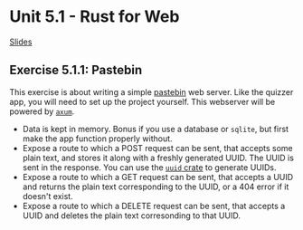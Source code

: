 # Unit 5.1 - Rust for Web

<a href="/slides/5_1-rust-for-web/" target="_blank">Slides</a>

## Exercise 5.1.1: Pastebin

This exercise is about writing a simple [pastebin](https://en.wikipedia.org/wiki/Pastebin) web server. Like the quizzer app, you will need to set up the project yourself. This webserver will be powered by [`axum`](https://docs.rs/axum).

- Data is kept in memory. Bonus if you use a database or `sqlite`, but first make the app function properly without.
- Expose a route to which a POST request can be sent, that accepts some plain text, and stores it along with a freshly generated UUID. The UUID is sent in the response. You can use the [`uuid` crate](https://docs.rs/uuid/latest/uuid/) to generate UUIDs.
- Expose a route to which a GET request can be sent, that accepts a UUID and returns the plain text corresponding to the UUID, or a 404 error if it doesn't exist.
- Expose a route to which a DELETE request can be sent, that accepts a UUID and deletes the plain text corresonding to that UUID.
